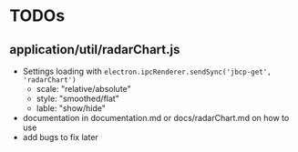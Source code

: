 # TODOs

## application/util/radarChart.js

  - Settings loading with `electron.ipcRenderer.sendSync('jbcp-get', 'radarChart')`
    - scale: "relative/absolute"
    - style: "smoothed/flat"
    - lable: "show/hide"
  - documentation in documentation.md or docs/radarChart.md on how to use
  - add bugs to fix later
